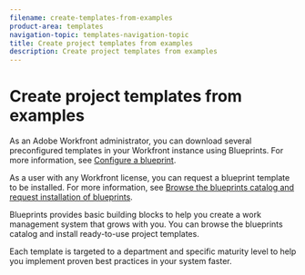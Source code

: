 ```yaml
---
filename: create-templates-from-examples
product-area: templates
navigation-topic: templates-navigation-topic
title: Create project templates from examples
description: Create project templates from examples
---
```


# Create project templates from examples

<!--
<p data-mc-conditions="QuicksilverOrClassic.Draft mode">(NOTE: this is for QS only. Rest of the article still OK for classic.)</p>
-->

As an Adobe Workfront administrator, you can download several preconfigured templates in your Workfront instance using Blueprints. For more information, see [Configure a blueprint](../../../administration-and-setup/blueprints/configure-template-package.md).

As a user with any Workfront license, you can request a blueprint template to be installed.&nbsp;For more information, see [Browse the blueprints catalog and request installation of blueprints](../../../administration-and-setup/blueprints/browse-catalog.md).

Blueprints provides basic building blocks to help you create a work management system that grows with you. You can browse the blueprints catalog and install ready-to-use project templates.

Each template is targeted to a department and specific maturity level to help you implement proven best practices in your system faster. 
